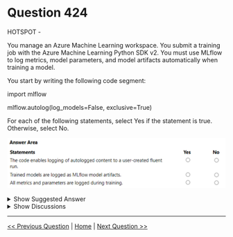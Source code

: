 # Question 424

HOTSPOT -

You manage an Azure Machine Learning workspace. You submit a training job with the Azure Machine Learning Python SDK v2. You must use MLflow to log metrics, model parameters, and model artifacts automatically when training a model.

You start by writing the following code segment:

import mlflow

mlflow.autolog(log_models=False, exclusive=True)

For each of the following statements, select Yes if the statement is true. Otherwise, select No.

![Question Image](../images/q424_q_image528.png)

<details>
  <summary>Show Suggested Answer</summary>

<img src="../images/q424_ans_0_image618.png" alt="Answer Image"><br>

</details>

<details>
  <summary>Show Discussions</summary>

<blockquote><p><strong>PI_Team</strong> <code>(Fri 25 Aug 2023 12:14)</code> - <em>Upvotes: 6</em></p><p>Y,N,Y

https://learn.microsoft.com/en-us/azure/machine-learning/how-to-log-view-metrics?view=azureml-api-2&amp;tabs=interactive#logging-images

When you use the mlflow.autolog function, it enables automatic logging of metrics, parameters, and artifacts to a user-created run in MLflow. This means that the autologged content will be logged to a run that was created by the user, rather than being logged to a system-generated run.

SaM</p></blockquote>

<blockquote><p><strong>phdykd</strong> <code>(Thu 27 Jul 2023 18:09)</code> - <em>Upvotes: 6</em></p><p>https://mlflow.org/docs/latest/python_api/mlflow.html#mlflow.autolog

No, No, No</p></blockquote>

<blockquote><p><strong>VeraKo</strong> <code>(Wed 10 Jul 2024 12:26)</code> - <em>Upvotes: 1</em></p><p>Correct! No, No, No

From your link https://mlflow.org/docs/latest/python_api/mlflow.html#mlflow.autolog

--&gt; log_models – If True, trained models are logged as MLflow model artifacts. If False, trained models are not logged. Input examples and model signatures, which are attributes of MLflow models, are also omitted when log_models is False.

--&gt; exclusive – If True, autologged content is not logged to user-created fluent runs. If False, autologged content is logged to the active fluent run, which may be user-created.</p></blockquote>

<blockquote><p><strong>Shariq</strong> <code>(Fri 31 May 2024 01:26)</code> - <em>Upvotes: 3</em></p><p>The exclusive=True parameter ensures that only MLflow logging will be used, preventing conflicts with other loggers that might be active. this means that the first one should be YES</p></blockquote>
<blockquote><p><strong>Tin_Tin</strong> <code>(Tue 23 Jan 2024 08:49)</code> - <em>Upvotes: 2</em></p><p>log_models – If True, trained models are logged as MLflow model artifacts. If False, trained models are not logged. Input examples and model signatures, which are attributes of MLflow models, are also omitted when log_models is False.
exclusive – If True, autologged content is not logged to user-created fluent runs. If False, autologged content is logged to the active fluent run, which may be user-created
https://mlflow.org/docs/latest/python_api/mlflow.html#mlflow.autolog</p></blockquote>
<blockquote><p><strong>hiyoww</strong> <code>(Thu 11 Apr 2024 10:07)</code> - <em>Upvotes: 1</em></p><p>So N N N</p></blockquote>
<blockquote><p><strong>prabhabharadwaj</strong> <code>(Tue 05 Dec 2023 02:58)</code> - <em>Upvotes: 3</em></p><p>No No Yes, Based n below 2 link</p></blockquote>

</details>

---

[<< Previous Question](question_423.md) | [Home](/index.md) | [Next Question >>](question_425.md)
